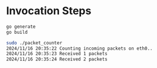 # Invocation Steps

```bash
go generate
go build

sudo ./packet_counter
2024/11/16 20:35:22 Counting incoming packets on eth0..
2024/11/16 20:35:23 Received 1 packets
2024/11/16 20:35:24 Received 2 packets
```
